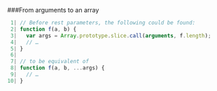 ###From arguments to an array

```javascript
 1| // Before rest parameters, the following could be found:
 2| function f(a, b) {
 3|   var args = Array.prototype.slice.call(arguments, f.length);
 4|   // …
 5| }
 6| 
 7| // to be equivalent of
 8| function f(a, b, ...args) {
 9|   // …
10| }
```